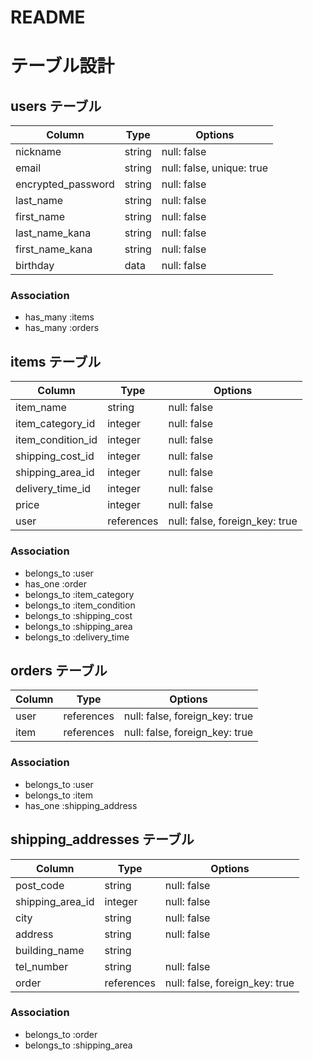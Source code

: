 # README

# テーブル設計

## users テーブル

| Column             | Type   | Options     |
| ------------------ | ------ | ----------- |
| nickname           | string | null: false |
| email              | string | null: false, unique: true |
| encrypted_password | string | null: false |
| last_name          | string | null: false |
| first_name         | string | null: false |
| last_name_kana     | string | null: false |
| first_name_kana    | string | null: false |
| birthday           | data   | null: false |

### Association

- has_many :items
- has_many :orders

## items テーブル

| Column            | Type       | Options                         |
| ----------------- | ---------- | ------------------------------- |
| item_name         | string     | null: false                     |
| item_category_id  | integer    | null: false                     |
| item_condition_id | integer    | null: false                     |
| shipping_cost_id  | integer    | null: false                     |
| shipping_area_id  | integer    | null: false                     |
| delivery_time_id  | integer    | null: false                     |
| price             | integer    | null: false                     |
| user              | references | null: false, foreign_key: true  |

### Association

- belongs_to :user
- has_one :order
- belongs_to :item_category
- belongs_to :item_condition
- belongs_to :shipping_cost
- belongs_to :shipping_area
- belongs_to :delivery_time


## orders テーブル

| Column | Type       | Options                        |
| ------ | ---------- | ------------------------------ |
| user   | references | null: false, foreign_key: true |
| item   | references | null: false, foreign_key: true |

### Association

- belongs_to :user
- belongs_to :item
- has_one :shipping_address

## shipping_addresses テーブル

| Column           | Type       | Options                        |
| ---------------- | ---------- | ------------------------------ |
| post_code        | string     | null: false                    |
| shipping_area_id | integer    | null: false                    |
| city             | string     | null: false                    |
| address          | string     | null: false                    |
| building_name    | string     |                                |
| tel_number       | string     | null: false                    |
| order            | references | null: false, foreign_key: true |

### Association

- belongs_to :order
- belongs_to :shipping_area
